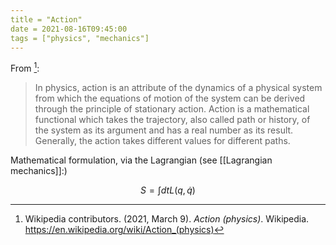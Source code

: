 ```yaml
---
title = "Action"
date = 2021-08-16T09:45:00
tags = ["physics", "mechanics"]
---
```


From [^wiki]:

> In physics, action is an attribute of the dynamics of a physical system from which the equations of motion of the system can be derived through the principle of stationary action. Action is a mathematical functional which takes the trajectory, also called path or history, of the system as its argument and has a real number as its result. Generally, the action takes different values for different paths.

Mathematical formulation, via the Lagrangian (see [[Lagrangian mechanics]]:)

$$S=\int dt L(q,\dot q)$$

[^wiki]: Wikipedia contributors. (2021, March 9). _Action (physics)_. Wikipedia. <https://en.wikipedia.org/wiki/Action_(physics)>
